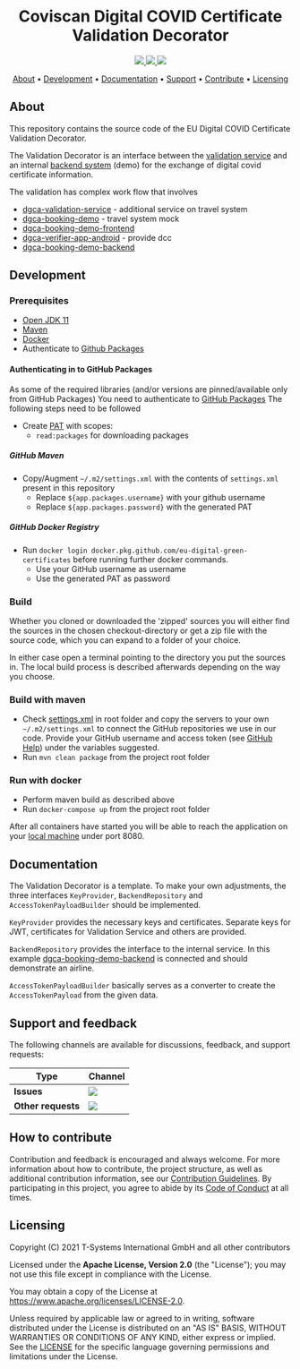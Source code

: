 <h1 align="center">
   Coviscan Digital COVID Certificate Validation Decorator
</h1>

<p align="center">
  <a href="https://github.com/coviscan/coviscan-core/actions/workflows/dcc.main.yml" title="dcc.main">
    <img src="https://github.com/coviscan/coviscan-core/actions/workflows/dcc.main.yml/badge.svg">
  </a>
  <a href="/../../commits/" title="Last Commit">
    <img src="https://img.shields.io/github/last-commit/coviscan/coviscan-core?style=flat">
  </a>
  <a href="/../../issues" title="Open Issues">
    <img src="https://img.shields.io/github/issues/coviscan/coviscan-core?style=flat">
  </a>
</p>

<p align="center">
  <a href="#about">About</a> •
  <a href="#development">Development</a> •
  <a href="#documentation">Documentation</a> •
  <a href="#support-and-feedback">Support</a> •
  <a href="#how-to-contribute">Contribute</a> •
  <a href="#licensing">Licensing</a>
</p>

## About

This repository contains the source code of the EU Digital COVID Certificate Validation Decorator.

The Validation Decorator is an interface between the [validation service](https://github.com/eu-digital-green-certificates/dgca-validation-service) and an internal [backend system](https://github.com/eu-digital-green-certificates/dgca-booking-demo-backend) (demo) for the exchange of digital covid certificate information.

The validation has complex work flow that involves

- [dgca-validation-service](https://github.com/eu-digital-green-certificates/dgca-validation-service) - additional service on travel system 
- [dgca-booking-demo](https://github.com/eu-digital-green-certificates/dgca-booking-demo) - travel system mock
- [dgca-booking-demo-frontend](https://github.com/eu-digital-green-certificates/dgca-booking-demo-frontend)
- [dgca-verifier-app-android](https://github.com/eu-digital-green-certificates/dgca-verifier-app-android) - provide dcc
- [dgca-booking-demo-backend](https://github.com/eu-digital-green-certificates/dgca-booking-demo-backend)

## Development

### Prerequisites

- [Open JDK 11](https://openjdk.java.net)
- [Maven](https://maven.apache.org)
- [Docker](https://www.docker.com)
- Authenticate to [Github Packages](https://docs.github.com/en/packages/working-with-a-github-packages-registry/working-with-the-apache-maven-registry)

#### Authenticating in to GitHub Packages

As some of the required libraries (and/or versions are pinned/available only from GitHub Packages) You need to authenticate
to [GitHub Packages](https://docs.github.com/en/packages/working-with-a-github-packages-registry/working-with-the-apache-maven-registry)
The following steps need to be followed

- Create [PAT](https://docs.github.com/en/github/authenticating-to-github/creating-a-personal-access-token) with scopes:
    - `read:packages` for downloading packages

##### GitHub Maven

- Copy/Augment `~/.m2/settings.xml` with the contents of `settings.xml` present in this repository
    - Replace `${app.packages.username}` with your github username
    - Replace `${app.packages.password}` with the generated PAT

##### GitHub Docker Registry

- Run `docker login docker.pkg.github.com/eu-digital-green-certificates` before running further docker commands.
    - Use your GitHub username as username
    - Use the generated PAT as password

### Build

Whether you cloned or downloaded the 'zipped' sources you will either find the sources in the chosen checkout-directory or get a zip file with the source code, which you can expand to a folder of your choice.

In either case open a terminal pointing to the directory you put the sources in. The local build process is described afterwards depending on the way you choose.

### Build with maven
* Check [settings.xml](settings.xml) in root folder and copy the servers to your own `~/.m2/settings.xml` to connect the GitHub repositories we use in our code. Provide your GitHub username and access token (see [GitHub Help](https://docs.github.com/en/github/authenticating-to-github/creating-a-personal-access-token)) under the variables suggested.
* Run `mvn clean package` from the project root folder

### Run with docker
* Perform maven build as described above
* Run `docker-compose up` from the project root folder

After all containers have started you will be able to reach the application on your [local machine](http://localhost:8080/dgci/status) under port 8080.
## Documentation

The Validation Decorator is a template. To make your own adjustments, the three interfaces `KeyProvider`, `BackendRepository` and `AccessTokenPayloadBuilder` should be implemented.

`KeyProvider` provides the necessary keys and certificates. Separate keys for JWT, certificates for Validation Service and others are provided.

`BackendRepository` provides the interface to the internal service. In this example [dgca-booking-demo-backend](https://github.com/eu-digital-green-certificates/dgca-booking-demo-backend) is connected and should demonstrate an airline.

`AccessTokenPayloadBuilder` basically serves as a converter to create the `AccessTokenPayload` from the given data.

## Support and feedback

The following channels are available for discussions, feedback, and support requests:

| Type                     | Channel                                                |
| ------------------------ | ------------------------------------------------------ |
| **Issues**    | <a href="/../../issues" title="Open Issues"><img src="https://img.shields.io/github/issues/eu-digital-green-certificates/dgca-validation-decorator?style=flat"></a>  |
| **Other requests**    | <a href="mailto:opensource@telekom.de" title="Email DGC Team"><img src="https://img.shields.io/badge/email-DGC%20team-green?logo=mail.ru&style=flat-square&logoColor=white"></a>   |

## How to contribute  

Contribution and feedback is encouraged and always welcome. For more information about how to contribute, the project structure, 
as well as additional contribution information, see our [Contribution Guidelines](./CONTRIBUTING.md). By participating in this 
project, you agree to abide by its [Code of Conduct](./CODE_OF_CONDUCT.md) at all times.

## Licensing

Copyright (C) 2021 T-Systems International GmbH and all other contributors

Licensed under the **Apache License, Version 2.0** (the "License"); you may not use this file except in compliance with the License.

You may obtain a copy of the License at https://www.apache.org/licenses/LICENSE-2.0.

Unless required by applicable law or agreed to in writing, software distributed under the License is distributed on an "AS IS" 
BASIS, WITHOUT WARRANTIES OR CONDITIONS OF ANY KIND, either express or implied. See the [LICENSE](./LICENSE) for the specific 
language governing permissions and limitations under the License.

